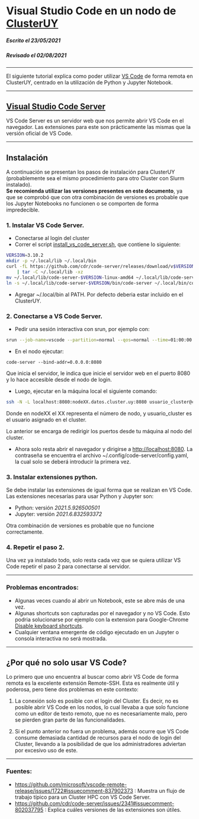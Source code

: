 # Visual Studio Code en un nodo de [ClusterUY](https://www.cluster.uy/)
##### Escrito el 23/05/2021 
##### Revisado el 02/08/2021

---
El siguiente tutorial explica como poder utilizar [VS Code](https://code.visualstudio.com/) de forma remota en ClusterUY, centrado en la utilización de Python y Jupyter Notebook.

---
## [Visual Studio Code Server](https://github.com/cdr/code-server)
VS Code Server es un servidor web que nos permite abrir VS Code en el navegador. Las extensiones para este son prácticamente las mismas que la versión oficial de VS Code.

---
## Instalación
A continuación se presentan los pasos de instalación para ClusterUY (probablemente sea el mismo procedimiento para otro Cluster con Slurm instalado).  
**Se recomienda utilizar las versiones presentes en este documento**, ya que se comprobó que con otra combinación de versiones es probable que los Jupyter Notebooks no funcionen o se comporten de forma impredecible.

### 1. Instalar VS Code Server.
- Conectarse al login del cluster 
- Correr el script [install_vs_code_server.sh](install_vs_code_server.sh), que contiene lo siguiente:
```bash
VERSION=3.10.2
mkdir -p ~/.local/lib ~/.local/bin
curl -fL https://github.com/cdr/code-server/releases/download/v$VERSION/code-server-$VERSION-linux-amd64.tar.gz \
	| tar -C ~/.local/lib -xz
mv ~/.local/lib/code-server-$VERSION-linux-amd64 ~/.local/lib/code-server-$VERSION
ln -s ~/.local/lib/code-server-$VERSION/bin/code-server ~/.local/bin/code-server
```
- Agregar ~/.local/bin al PATH. Por defecto deberia estar incluido en el ClusterUY.

### 2. Conectarse a VS Code Server. 
- Pedir una sesión interactiva con srun, por ejemplo con:
```bash
srun --job-name=vscode --partition=normal --qos=normal --time=01:00:00 --ntasks=1 --mem=32G --cpus-per-task=1 --pty bash -l
```
- En el nodo ejecutar:
```
code-server --bind-addr=0.0.0.0:8080
```
Que inicia el servidor, le indica que inicie el servidor web en el puerto 8080 y lo hace accesible desde el nodo de login.
- Luego, ejecutar en la máquina local el siguiente comando:
```bash
ssh -N -L localhost:8080:nodeXX.datos.cluster.uy:8080 usuario_cluster@cluster.uy
```
Donde en nodeXX el XX representa el número de nodo, y usuario_cluster es el usuario asignado en el cluster.

Lo anterior se encarga de redirigir los puertos desde tu máquina al nodo del cluster.
- Ahora solo resta abrir el navegador y dirigirse a [http://localhost:8080](http://localhost:8080). La contraseña se encuentra el archivo ~/.config/code-server/config.yaml, la cual solo se deberá introducir la primera vez.


### 3. Instalar extensiones python.
Se debe instalar las extensiones de igual forma que se realizan en VS Code. Las extensiones necesarias para usar Python y Jupyter son:
- Python: versión *2021.5.926500501*
- Jupyter: versión *2021.6.832593372*

Otra combinación de versiones es probable que no funcione correctamente.

### 4. Repetir el paso 2.

Una vez ya instalado todo, solo resta cada vez que se quiera utilizar VS Code repetir el paso 2 para conectarse al servidor.


---
### Problemas encontrados:
- Algunas veces cuando al abrir un Notebook, este se abre más de una vez.
- Algunas shortcuts son capturadas por el navegador y no VS Code. Esto podria solucionarse por ejemplo con la extension para Google-Chrome [Disable keyboard shortcuts](https://chrome.google.com/webstore/detail/disable-keyboard-shortcut/aidbmcboeighgdnilpdljbedbbiocphj).
- Cualquier ventana emergente de código ejecutado en un Jupyter o consola interactiva no será mostrada.


---
## ¿Por qué no solo usar VS Code?
Lo primero que uno encuentra al buscar como abrir VS Code de forma remota es la excelente extensión Remote-SSH. Esta es realmente útil y poderosa, pero tiene dos problemas en este contexto:

1. La conexión solo es posible con el login del Cluster. Es decir, no es posible abrir VS Code en los nodos, lo cual llevaba a que solo funcione como un editor de texto remoto, que no es necesariamente malo, pero se pierden gran parte de las funcionalidades.

2. Si el punto anterior no fuera un problema, además ocurre que VS Code consume demasiada cantidad de recursos para el nodo de login del Cluster, llevando a la posibilidad de que los administradores adviertan por excesivo uso de este.




---
### Fuentes:
- https://github.com/microsoft/vscode-remote-release/issues/1722#issuecomment-837902373 : Muestra un flujo de trabajo típico para un Cluster HPC con VS Code Server.
- https://github.com/cdr/code-server/issues/2341#issuecomment-802037795 : Explica cuáles versiones de las extensiones son útiles.
